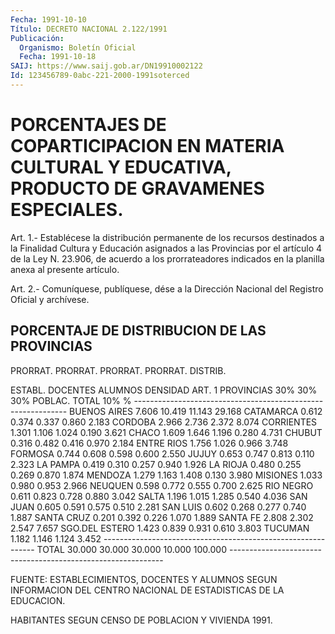 ```yaml
---
Fecha: 1991-10-10
Título: DECRETO NACIONAL 2.122/1991
Publicación:
  Organismo: Boletín Oficial
  Fecha: 1991-10-18
SAIJ: https://www.saij.gob.ar/DN19910002122
Id: 123456789-0abc-221-2000-1991soterced
---
```

# PORCENTAJES DE COPARTICIPACION EN MATERIA CULTURAL Y EDUCATIVA, PRODUCTO DE GRAVAMENES ESPECIALES.

<a id="1"></a>
Art. 1.- Establécese la distribución permanente de los recursos destinados  a  la  Finalidad  Cultura  y  Educación asignados a las Provincias por el artículo 4 de la Ley N. 23.906,  de acuerdo a los prorrateadores    indicados   en  la  planilla  anexa  al  presente artículo.

<a id="2"></a>
Art. 2.- Comuníquese, publíquese, dése a la Dirección Nacional del Registro Oficial y archívese.

## PORCENTAJE DE DISTRIBUCION DE LAS PROVINCIAS

<a id="1"></a>
PRORRAT. PRORRAT.  PRORRAT.  PRORRAT. DISTRIB.

ESTABL.  DOCENTES  ALUMNOS   DENSIDAD  ART. 1 PROVINCIAS       30%      30%       30%     POBLAC.    TOTAL                                              10%        % ------------------------------------------------------------- BUENOS AIRES    7.606    10.419    11.143             29.168 CATAMARCA       0.612     0.374     0.337    0.860     2.183 CORDOBA         2.966     2.736     2.372              8.074 CORRIENTES      1.301     1.106     1.024    0.190     3.621 CHACO           1.609     1.646     1.196    0.280     4.731 CHUBUT          0.316     0.482     0.416    0.970     2.184 ENTRE RIOS      1.756     1.026     0.966              3.748 FORMOSA         0.744     0.608     0.598    0.600     2.550 JUJUY           0.653     0.747     0.813    0.110     2.323 LA PAMPA        0.419     0.310     0.257    0.940     1.926 LA RIOJA        0.480     0.255     0.269    0.870     1.874 MENDOZA         1.279     1.163     1.408    0.130     3.980 MISIONES        1.033     0.980     0.953              2.966 NEUQUEN         0.598     0.772     0.555    0.700     2.625 RIO NEGRO       0.611     0.823     0.728    0.880     3.042 SALTA           1.196     1.015     1.285    0.540     4.036 SAN JUAN        0.605     0.591     0.575    0.510     2.281 SAN LUIS        0.602     0.268     0.277    0.740     1.887 SANTA CRUZ      0.201     0.392     0.226    1.070     1.889 SANTA FE        2.808     2.302     2.547              7.657 SGO.DEL ESTERO  1.423     0.839     0.931    0.610     3.803 TUCUMAN         1.182     1.146     1.124              3.452 ------------------------------------------------------------- TOTAL          30.000    30.000    30.000   10.000   100.000 -------------------------------------------------------------

FUENTE:  ESTABLECIMIENTOS, DOCENTES Y ALUMNOS SEGUN INFORMACION DEL CENTRO NACIONAL DE ESTADISTICAS DE LA EDUCACION.

HABITANTES SEGUN CENSO DE POBLACION Y VIVIENDA 1991.